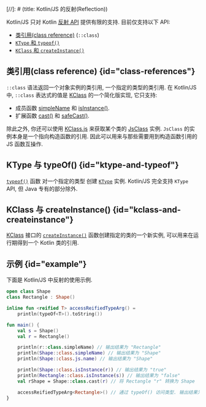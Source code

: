 [//]: # (title: Kotlin/JS 的反射(Reflection))

Kotlin/JS 只对 Kotlin [反射 API](reflection.md) 提供有限的支持.
目前仅支持以下 API:

* [类引用(class reference)](reflection.md#class-references) (`::class`)
* [`KType` 和 `typeof()`](#ktype-and-typeof)
* [`KClass` 和 `createInstance()`](#kclass-and-createinstance)

## 类引用(class reference) {id="class-references"}

`::class` 语法返回一个对象实例的类引用, 一个指定的类型的类引用.
在 Kotlin/JS 中, `::class` 表达式的值是
[KClass](https://kotlinlang.org/api/latest/jvm/stdlib/kotlin.reflect/-k-class/)
的一个简化版实现, 它只支持:
* 成员函数 [simpleName](https://kotlinlang.org/api/latest/jvm/stdlib/kotlin.reflect/-k-class/simple-name.html)
和 [isInstance()](https://kotlinlang.org/api/latest/jvm/stdlib/kotlin.reflect/-k-class/is-instance.html).
* 扩展函数 [cast()](https://kotlinlang.org/api/latest/jvm/stdlib/kotlin.reflect/cast.html)
和 [safeCast()](https://kotlinlang.org/api/latest/jvm/stdlib/kotlin.reflect/safe-cast.html).

除此之外, 你还可以使用 [KClass.js](https://kotlinlang.org/api/latest/jvm/stdlib/kotlin.js/js.html)
来获取某个类的 [JsClass](https://kotlinlang.org/api/latest/jvm/stdlib/kotlin.js/-js-class/index.html) 实例.
`JsClass` 的实例本身是一个指向构造函数的引用.
因此可以用来与那些需要用到构造函数引用的 JS 函数互操作.

## KType 与 typeOf() {id="ktype-and-typeof"}

[`typeof()`](https://kotlinlang.org/api/latest/jvm/stdlib/kotlin.reflect/type-of.html) 函数
对一个指定的类型 创建 [`KType`](https://kotlinlang.org/api/latest/jvm/stdlib/kotlin.reflect/-k-type/) 实例.
Kotlin/JS 完全支持 `KType` API, 但 Java 专有的部分除外.

## KClass 与 createInstance() {id="kclass-and-createinstance"}

[KClass](https://kotlinlang.org/api/latest/jvm/stdlib/kotlin.reflect/-k-class/) 接口的
[`createInstance()`](https://kotlinlang.org/api/latest/jvm/stdlib/kotlin.reflect.full/create-instance.html)
函数创建指定的类的一个新实例, 可以用来在运行期得到一个 Kotlin 类的引用.

## 示例 {id="example"}

下面是 Kotlin/JS 中反射的使用示例.

```kotlin
open class Shape
class Rectangle : Shape()

inline fun <reified T> accessReifiedTypeArg() =
    println(typeOf<T>().toString())

fun main() {
    val s = Shape()
    val r = Rectangle()

    println(r::class.simpleName) // 输出结果为 "Rectangle"
    println(Shape::class.simpleName) // 输出结果为 "Shape"
    println(Shape::class.js.name) // 输出结果为 "Shape"

    println(Shape::class.isInstance(r)) // 输出结果为 "true"
    println(Rectangle::class.isInstance(s)) // 输出结果为 "false"
    val rShape = Shape::class.cast(r) // 将 Rectangle "r" 转换为 Shape

    accessReifiedTypeArg<Rectangle>() // 通过 typeOf() 访问类型. 输出结果为 "Rectangle"
}
```
